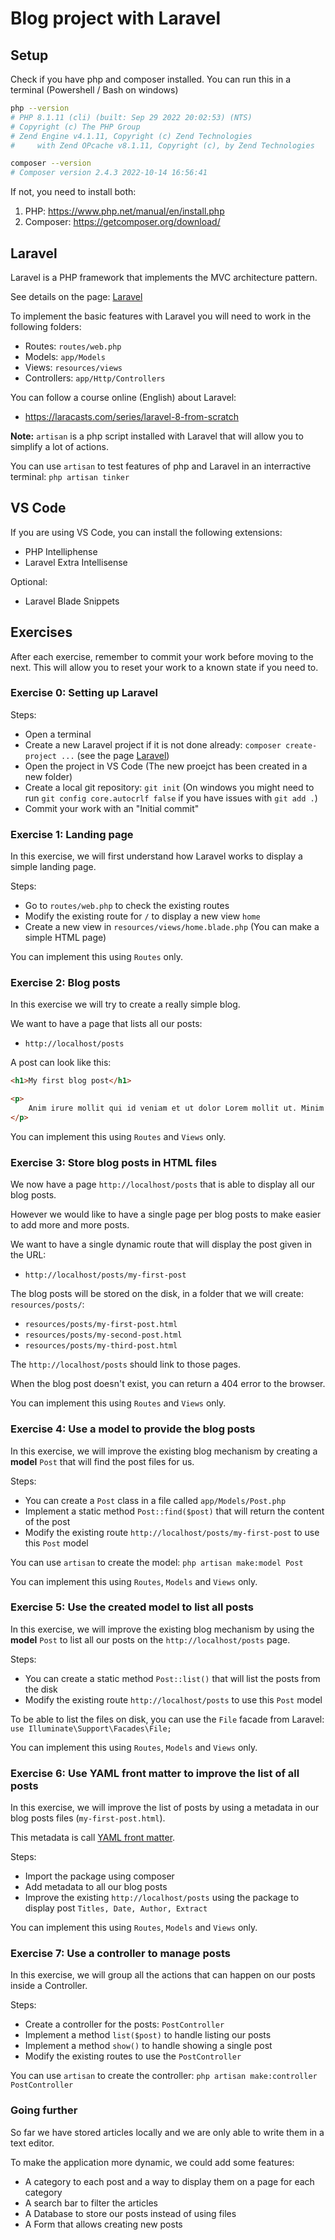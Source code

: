 # Blog project with Laravel

## Setup

Check if you have php and composer installed.
You can run this in a terminal (Powershell / Bash on windows)
```bash
php --version
# PHP 8.1.11 (cli) (built: Sep 29 2022 20:02:53) (NTS)
# Copyright (c) The PHP Group
# Zend Engine v4.1.11, Copyright (c) Zend Technologies
#     with Zend OPcache v8.1.11, Copyright (c), by Zend Technologies

composer --version
# Composer version 2.4.3 2022-10-14 16:56:41
```

If not, you need to install both:
1) PHP: https://www.php.net/manual/en/install.php
2) Composer: https://getcomposer.org/download/


## Laravel

Laravel is a PHP framework that implements the MVC architecture pattern.

See details on the page: [Laravel](LARAVEL.md)

To implement the basic features with Laravel you will need to work in the following folders:
- Routes: `routes/web.php`
- Models: `app/Models`
- Views: `resources/views`
- Controllers: `app/Http/Controllers`

You can follow a course online (English) about Laravel:
- https://laracasts.com/series/laravel-8-from-scratch


**Note:** `artisan` is a php script installed with Laravel that will allow you to simplify a lot of actions.

You can use `artisan` to test features of php and Laravel in an interractive terminal: `php artisan tinker`

## VS Code

If you are using VS Code, you can install the following extensions:
- PHP Intelliphense
- Laravel Extra Intellisense

Optional:
- Laravel Blade Snippets


## Exercises

After each exercise, remember to commit your work before moving to the next.
This will allow you to reset your work to a known state if you need to.


### Exercise 0: Setting up Laravel

Steps:
- Open a terminal
- Create a new Laravel project if it is not done already: `composer create-project ...` (see the page [Laravel](LARAVEL.md))
- Open the project in VS Code (The new proejct has been created in a new folder)
- Create a local git repository: `git init` (On windows you might need to run `git config core.autocrlf false` if you have issues with `git add .`)
- Commit your work with an "Initial commit"


### Exercise 1: Landing page

In this exercise, we will first understand how Laravel works to display a simple landing page.

Steps:
- Go to `routes/web.php` to check the existing routes
- Modify the existing route for `/` to display a new view `home`
- Create a new view in `resources/views/home.blade.php` (You can make a simple HTML page)

You can implement this using `Routes` only.


### Exercise 2: Blog posts
In this exercise we will try to create a really simple blog.

We want to have a page that lists all our posts:
- `http://localhost/posts`

A post can look like this:
```html
<h1>My first blog post</h1>

<p>
    Anim irure mollit qui id veniam et ut dolor Lorem mollit ut. Minim velit est anim esse nulla proident non consectetur officia. In Lorem est amet labore commodo laboris veniam reprehenderit ullamco labore elit. Consectetur reprehenderit culpa minim qui cupidatat irure ut fugiat velit reprehenderit incididunt sit ad anim.
</p>
```

You can implement this using `Routes` and `Views` only.


### Exercise 3: Store blog posts in HTML files

We now have a page `http://localhost/posts` that is able to display all our blog posts.

However we would like to have a single page per blog posts to make easier to add more and more posts.

We want to have a single dynamic route that will display the post given in the URL:
- `http://localhost/posts/my-first-post`

The blog posts will be stored on the disk, in a folder that we will create: `resources/posts/`:
- `resources/posts/my-first-post.html`
- `resources/posts/my-second-post.html`
- `resources/posts/my-third-post.html`

The `http://localhost/posts` should link to those pages.

When the blog post doesn't exist, you can return a 404 error to the browser.

You can implement this using `Routes` and `Views` only.


### Exercise 4: Use a model to provide the blog posts

In this exercise, we will improve the existing blog mechanism by creating a **model** `Post` that will find the post files for us.

Steps:
- You can create a `Post` class in a file called `app/Models/Post.php`
- Implement a static method `Post::find($post)` that will return the content of the post
- Modify the existing route `http://localhost/posts/my-first-post` to use this `Post` model

You can use `artisan` to create the model: `php artisan make:model Post`

You can implement this using `Routes`, `Models` and `Views` only.


### Exercise 5: Use the created model to list all posts

In this exercise, we will improve the existing blog mechanism by using the **model** `Post` to list all our posts on the `http://localhost/posts` page.

Steps:
- You can create a static method `Post::list()` that will list the posts from the disk
- Modify the existing route `http://localhost/posts` to use this `Post` model

To be able to list the files on disk, you can use the `File` facade from Laravel: `use Illuminate\Support\Facades\File;`

You can implement this using `Routes`, `Models` and `Views` only.


### Exercise 6: Use YAML front matter to improve the list of all posts

In this exercise, we will improve the list of posts by using a metadata in our blog posts files (`my-first-post.html`).

This metadata is call [YAML front matter](https://github.com/spatie/yaml-front-matter).

Steps:
- Import the package using composer
- Add metadata to all our blog posts
- Improve the existing `http://localhost/posts` using the package to display post `Titles, Date, Author, Extract`

You can implement this using `Routes`, `Models` and `Views` only.


### Exercise 7: Use a controller to manage posts

In this exercise, we will group all the actions that can happen on our posts inside a Controller.

Steps:
- Create a controller for the posts: `PostController`
- Implement a method `list($post)` to handle listing our posts
- Implement a method `show()` to handle showing a single post
- Modify the existing routes to use the `PostController`

You can use `artisan` to create the controller: `php artisan make:controller PostController`


### Going further

So far we have stored articles locally and we are only able to write them in a text editor.

To make the application more dynamic, we could add some features:
- A category to each post and a way to display them on a page for each category
- A search bar to filter the articles
- A Database to store our posts instead of using files
- A Form that allows creating new posts
